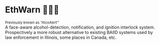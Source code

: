# EthWarn 🍻🚫🛞
<sup>Previously known as *“AlcoAlert”*</sup>  
A face-aware alcohol-detection, notification, and ignition interlock system. Prospectively a more robust alternative to existing BAIID systems used by law enforcement in Illinois, some places in Canada, etc.
